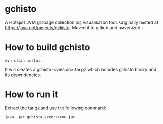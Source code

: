 # gchisto
A Hotspot JVM garbage collection log visualisation tool. Originally hosted at https://java.net/projects/gchisto.  Moved it to github and mavenized it.


# How to build gchisto
    mvn clean install

It will creates a gchisto-\<version>.tar.gz which includes gchisto binary and its dependencies.

# How to run it
Extract the tar.gz and use the following command:

    java -jar gchisto-\<version>.jar
